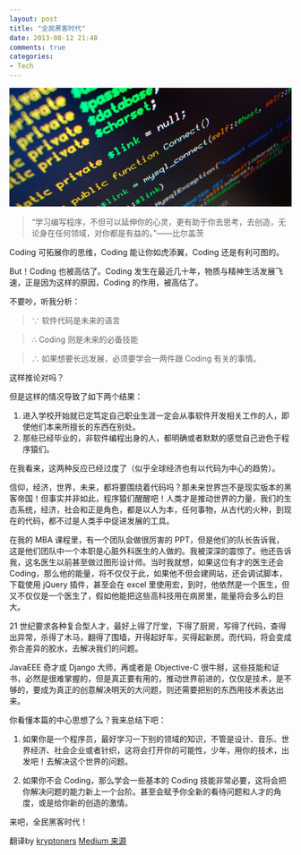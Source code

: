 ```yaml
---
layout: post
title: "全民黑客时代"
date: 2013-08-12 21:48
comments: true
categories: 
- Tech
---
```


<img src="/images/2013-08-12-moving-beyond-code.jpeg" />

>“学习编写程序，不但可以延伸你的心灵，更有助于你去思考，去创造，无论身在任何领域，对你都是有益的。”——比尔盖茨

Coding 可拓展你的思维，Coding 能让你如虎添翼，Coding 还是有利可图的。

But！Coding 也被高估了。Coding 发生在最近几十年，物质与精神生活发展飞速，正是因为这样的原因，Coding 的作用，被高估了。

不要吵，听我分析：

>∵ 软件代码是未来的语言

>∴ Coding 则是未来的必备技能

>∴ 如果想要长远发展，必须要学会一两件跟 Coding 有关的事情。

这样推论对吗？

但是这样的情况导致了如下两个结果：

1) 进入学校开始就已定笃定自己职业生涯一定会从事软件开发相关工作的人，即使他们本来所擅长的东西在别处。
2) 那些已经毕业的，非软件编程出身的人，都明确或者默默的感觉自己逊色于程序猿们。

在我看来，这两种反应已经过度了（似乎全球经济也有以代码为中心的趋势）。

信仰，经济，世界，未来，都将要围绕着代码吗？那未来世界岂不是现实版本的黑客帝国！但事实并非如此，程序猿们醒醒吧！人类才是推动世界的力量，我们的生态系统，经济，社会和正是角色，都是以人为本，任何事物，从古代的火种，到现在的代码，都不过是人类手中促进发展的工具。



在我的 MBA 课程里，有一个团队会做很厉害的 PPT，但是他们的队长告诉我，这是他们团队中一个本职是心脏外科医生的人做的。我被深深的震惊了。他还告诉我，这名医生以前甚至做过图形设计师。当时我就想，如果这位有才的医生还会 Coding，那么他的能量，将不仅仅于此，如果他不但会建网站，还会调试脚本，下载使用 jQuery 插件，甚至会在 excel 里使用宏，到时，他依然是一个医生，但又不仅仅是一个医生了，假如他能把这些高科技用在病房里，能量将会多么的巨大。

21 世纪要求各种复合型人才，最好上得了厅堂，下得了厨房，写得了代码，查得出异常，杀得了木马，翻得了围墙，开得起好车，买得起新房。而代码，将会变成弥合差异的胶水，去解决我们的问题。

JavaEEE 奇才或 Django 大师，再或者是 Objective-C 很牛掰，这些技能和证书，必然是很难掌握的，但是真正要有用的，推动世界前进的，仅仅是技术，是不够的，要成为真正的创意解决明天的大问题，则还需要把别的东西用技术表达出来。

你看懂本篇的中心思想了么？我来总结下吧：

1) 如果你是一个程序员，最好学习一下别的领域的知识，不管是设计、音乐、世界经济、社会企业或者针织，这将会打开你的可能性，少年，用你的技术，出发吧！去解决这个世界的问题。

2) 如果你不会 Coding，那么学会一些基本的 Coding 技能非常必要，这将会把你解决问题的能力新上一个台阶。甚至会赋予你全新的看待问题和人才的角度，或是给你新的创造的激情。

来吧，全民黑客时代！

翻译by [kryptoners](http://www.36kr.com/kryptoners)
[Medium 来源](https://medium.com/teaching-learning/6d23e812348)